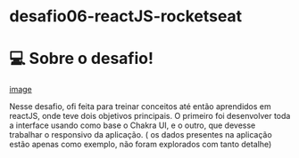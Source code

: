# desafio06-reactJS-rocketseat

# 💻 Sobre o desafio!
[image](https://user-images.githubusercontent.com/82040303/180698799-de7cbc61-da95-44c0-a88e-44bb5b4442a5.png)


Nesse desafio, ofi feita para treinar conceitos até então aprendidos em reactJS, onde teve dois objetivos principais. O primeiro foi desenvolver toda a interface usando como base o Chakra UI, e o outro, que devesse trabalhar o responsivo da aplicação. ( os dados presentes na aplicação estão apenas como exemplo, não foram explorados com tanto detalhe)

